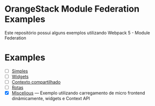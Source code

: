 # OrangeStack Module Federation Examples

Este repositório possui alguns exemplos utilizando Webpack 5 - Module Federation

  
# Examples

- [ ] [Simples](./OrangeStack-Exemplo-Simples)
- [ ] [Widgets](./OrangeStack-Exemplo-Widgets)
- [ ] [Contexto compartilhado](./OrangeStack-Exemplo-Contexto-Compartilhado)
- [ ] [Rotas](./OrangeStack-Exemplo-Rotas)
- [x] [Miscelious](./OrangeStack-Old-Examples) &mdash; Exemplo utilizando carregamento de micro frontend dinâmicamente, widgets e Context API